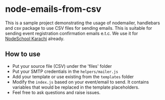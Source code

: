 # node-emails-from-csv

This is a sample project demonstrating the usage of nodemailer, handlebars and csv package to use CSV files for sending emails.
This is suitable for sending event registration confirmation emails e.t.c.
We use it for [NodeSchool Karachi](https://github.com/nodeschool/karachi) already.

## How to use

- Put your source file (CSV) under the 'files' folder
- Put your SMTP credentials in the `helpers/mailer.js`
- Add your template or use existing from the `templates` folder
- Modify the `index.js` based on your event/email to send. It contains variables that would be replaced
in the template placeholders.
- Feel free to ask questions and raise issues.